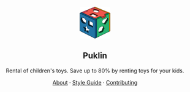 <!-- markdownlint-disable MD033 MD041 -->

<p align="center">
  <a href="https://puklin.com">
    <img src="https://raw.githubusercontent.com/puklin/.github/main/assets/icon.svg" width="80" />
  </a>
  <h2 align="center">Puklin</h2>
</p>

<p align="center">Rental of children's toys. Save up to 80% by renting toys for your kids.</p>

<p align="center">
  <a href="https://puklin.com/about">About</a>
  ·
  <a href="https://puklin.com/style-guide">Style Guide</a>
  ·
  <a href="https://puklin.com/contributing">Contributing</a>
</p>
